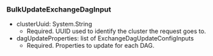 ### BulkUpdateExchangeDagInput


- clusterUuid: System.String
  - Required. UUID used to identify the cluster the request goes to.
- dagUpdateProperties: list of ExchangeDagUpdateConfigInputs
  - Required. Properties to update for each DAG.
